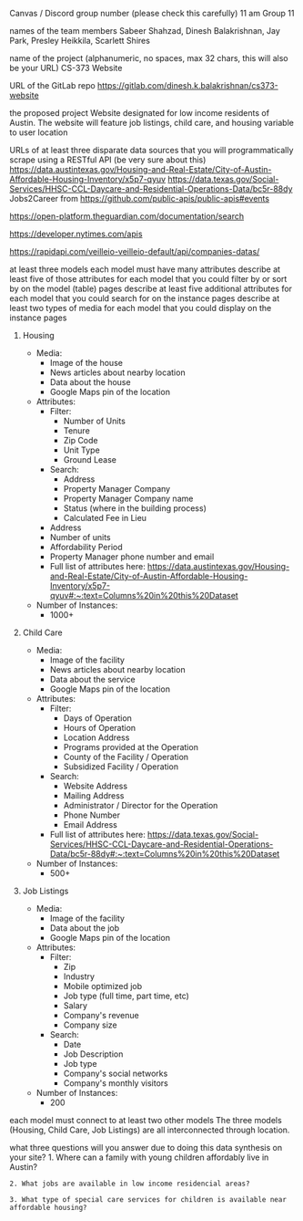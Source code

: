 Canvas / Discord group number (please check this carefully)
11 am Group 11

names of the team members
Sabeer Shahzad, Dinesh Balakrishnan, Jay Park, Presley Heikkila, Scarlett Shires

name of the project (alphanumeric, no spaces, max 32 chars, this will also be your URL)
CS-373 Website

URL of the GitLab repo
https://gitlab.com/dinesh.k.balakrishnan/cs373-website

the proposed project
Website designated for low income residents of Austin. The website will feature job listings, child care, and housing variable to user location

URLs of at least three disparate data sources that you will programmatically scrape using a RESTful API (be very sure about this)
https://data.austintexas.gov/Housing-and-Real-Estate/City-of-Austin-Affordable-Housing-Inventory/x5p7-qyuv
https://data.texas.gov/Social-Services/HHSC-CCL-Daycare-and-Residential-Operations-Data/bc5r-88dy
Jobs2Career from https://github.com/public-apis/public-apis#events

https://open-platform.theguardian.com/documentation/search

https://developer.nytimes.com/apis

https://rapidapi.com/veilleio-veilleio-default/api/companies-datas/

at least three models
each model must have many attributes
describe at least five of those attributes for each model that you could filter by or sort by on the model (table) pages
describe at least five additional attributes for each model that you could search for on the instance pages
describe at least two types of media for each model that you could display on the instance pages

1. Housing

   - Media:
     - Image of the house
     - News articles about nearby location
     - Data about the house
     - Google Maps pin of the location
   - Attributes:
     - Filter:
       - Number of Units
       - Tenure
       - Zip Code
       - Unit Type
       - Ground Lease
     - Search:
       - Address
       - Property Manager Company
       - Property Manager Company name
       - Status (where in the building process)
       - Calculated Fee in Lieu
     - Address
     - Number of units
     - Affordability Period
     - Property Manager phone number and email
     - Full list of attributes here: https://data.austintexas.gov/Housing-and-Real-Estate/City-of-Austin-Affordable-Housing-Inventory/x5p7-qyuv#:~:text=Columns%20in%20this%20Dataset
   - Number of Instances:
     - 1000+

2. Child Care

   - Media:
     - Image of the facility
     - News articles about nearby location
     - Data about the service
     - Google Maps pin of the location
   - Attributes:
     - Filter:
       - Days of Operation
       - Hours of Operation
       - Location Address
       - Programs provided at the Operation
       - County of the Facility / Operation
       - Subsidized Facility / Operation
     - Search:
       - Website Address
       - Mailing Address
       - Administrator / Director for the Operation
       - Phone Number
       - Email Address
     - Full list of attributes here: https://data.texas.gov/Social-Services/HHSC-CCL-Daycare-and-Residential-Operations-Data/bc5r-88dy#:~:text=Columns%20in%20this%20Dataset
   - Number of Instances:
     - 500+

3. Job Listings
   - Media:
     - Image of the facility
     - Data about the job
     - Google Maps pin of the location
   - Attributes:
     - Filter:
       - Zip
       - Industry
       - Mobile optimized job
       - Job type (full time, part time, etc)
       - Salary
       - Company's revenue
       - Company size
     - Search:
       - Date
       - Job Description
       - Job type
       - Company's social networks
       - Company's monthly visitors
   - Number of Instances:
     - 200

each model must connect to at least two other models
The three models (Housing, Child Care, Job Listings) are all interconnected through location.

what three questions will you answer due to doing this data synthesis on your site? 1. Where can a family with young children affordably live in Austin?

    2. What jobs are available in low income residencial areas?

    3. What type of special care services for children is available near affordable housing?
